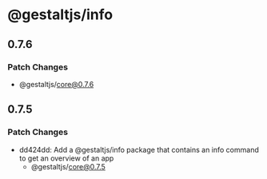 # @gestaltjs/info

## 0.7.6

### Patch Changes

- @gestaltjs/core@0.7.6

## 0.7.5

### Patch Changes

- dd424dd: Add a @gestaltjs/info package that contains an info command to get an overview of an app
  - @gestaltjs/core@0.7.5
